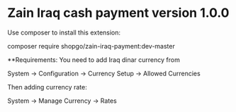 Zain Iraq cash payment version 1.0.0  
=====================================

Use composer to install this extension:

composer require shopgo/zain-iraq-payment:dev-master

**Requirements:
You need to add Iraq dinar currency from

System -> Configuration -> Currency Setup -> Allowed Currencies

Then adding currency rate:

System -> Manage Currency -> Rates
